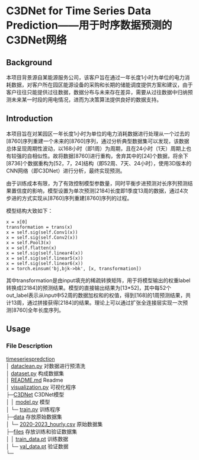 C3DNet for Time Series Data Prediction——用于时序数据预测的C3DNet网络
==========================================
## Background

本项目背景源自某能源服务公司，该客户旨在通过一年长度1小时为单位的电力消耗数据，对客户所在园区能源设备的采购和长期的储能调度提供方案和建议，由于客户往往只能提供过往数据，数据分布与未来存在差异，需要从过往数据中归纳预测未来某一时段的用电情况，进而为决策算法提供良好的数据支持。

## Introduction

本项目旨在对某园区一年长度1小时为单位的电力消耗数据进行处理从一个过去的[8760]序列重建一个未来的[8760]序列，通过分析典型数据集可以发现，该数据总体呈现周期性波动，以168小时（即1周）为周期，且在24小时（1天）周期上也有较强的自相似性。故将数据[8760]进行重构，舍弃其中的[24]个数据，将余下[8736]个数据重构为[52，7，24]结构（即52周、7天、24小时），使用3D版本的CNN网络（即C3DNet）进行分析，最终实现预测。

由于训练成本有限，为了有效控制模型参数量，同时平衡步进预测对长序列预测结果置信度的影响，模型设置为单次预测[2184]长度即1季度13周的数据，通过4次步进的方式实现从[8760]序列重建[8760]序列的过程。

模型结构大致如下：
```chatinput
x = x[0]
transformation = trans(x)
x = self.sig(self.Conv1(x))
x = self.sig(self.Conv2(x))
x = self.Pool3(x)
x = self.flatten(x)
x = self.sig(self.linear4(x))
x = self.sig(self.linear5(x))
x = self.sig(self.linear6(x))
x = torch.einsum('bj,bjk->bk', [x, transformation])
```
其中transformation是由input填充的稀疏转换矩阵，用于将模型输出的权重label转换成[2184]的预测结果。模型的直接输出结果为[13*52]，其中每52个out_label表示从input中52周的数据加权和的权值，得到[168]的1周预测结果，共计13周，通过拼接获得[2184]的结果。理论上可以通过扩张全连接层实现一次预测[8760]全年长度序列。

## Usage
### File Description
[timeseriespredction](../timeseriespredction)<br>
│  [dataclean.py](dataclean.py)  对数据进行预清洗<br>
│  [dataset.py](dataset.py)  构成数据集<br>
│  [README.md](README.md)  Readme<br>
│  [visualization.py](visualization.py)  可视化程序<br>
├─[C3DNet](C3DNet)  C3DNet模型<br>
│  │  [model.py](C3DNet/model.py)  模型<br>
│  └─ [train.py](C3DNet/train.py)  训练程序<br>
├─[data](data)  存放原始数据集<br>
│  └─  [2020-2023_hourly.csv](data/2020-2023_hourly.csv)  原始数据集<br>
├─[files](files)  存放训练和验证数据集<br>
│  │   [train_data.pt](files/train_data.pt)  训练数据<br>
│  └─  [val_data.pt](files/val_data.pt)  验证数据<br>
└─